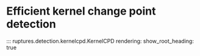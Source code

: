 # Efficient kernel change point detection

::: ruptures.detection.kernelcpd.KernelCPD
    rendering:
        show_root_heading: true
